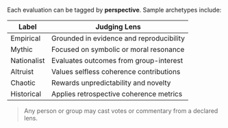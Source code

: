 Each evaluation can be tagged by **perspective**. Sample archetypes include:

| Label       | Judging Lens                             |
| ----------- | ---------------------------------------- |
| Empirical   | Grounded in evidence and reproducibility |
| Mythic      | Focused on symbolic or moral resonance   |
| Nationalist | Evaluates outcomes from group-interest   |
| Altruist    | Values selfless coherence contributions  |
| Chaotic     | Rewards unpredictability and novelty     |
| Historical  | Applies retrospective coherence metrics  |

> Any person or group may cast votes or commentary from a declared lens.